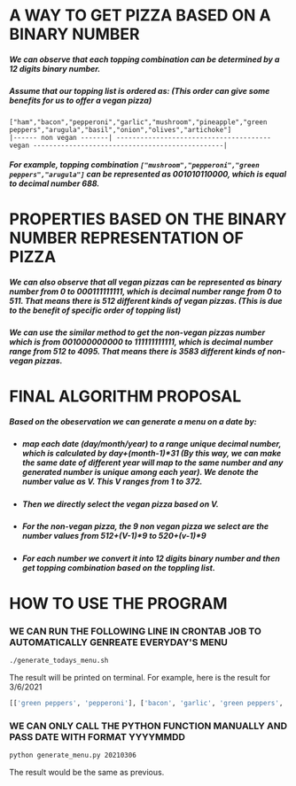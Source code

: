 # A WAY TO GET PIZZA BASED ON A BINARY NUMBER

##### We can observe that each topping combination can be determined by a 12 digits binary number.

##### Assume that our topping list is ordered as: (This order can give some benefits for us to offer a vegan pizza)
```
["ham","bacon","pepperoni","garlic","mushroom","pineapple","green peppers","arugula","basil","onion","olives","artichoke"]
|------ non vegan -------| --------------------------------------- vegan ------------------------------------------------|
```
  
##### For example, topping combination ```["mushroom","pepperoni","green peppers","arugula"]``` can be represented as 001010110000, which is equal to decimal number 688. 

# PROPERTIES BASED ON THE BINARY NUMBER REPRESENTATION OF PIZZA

##### We can also observe that all vegan pizzas can be represented as binary number from 0 to 000111111111, which is decimal number range from 0 to 511. That means there is 512 different kinds of vegan pizzas. (This is due to the benefit of specific order of topping list)

##### We can use the similar method to get the non-vegan pizzas number which is from 001000000000 to 111111111111, which is decimal number range from 512 to 4095. That means there is 3583 different kinds of non-vegan pizzas.

# FINAL ALGORITHM PROPOSAL

##### Based on the obeservation we can generate a menu on a date by:
- #####     map each date (day/month/year) to a range unique decimal number, which is calculated by day+(month-1)*31 (By this way, we can make the same date of different year will map to the same number and any generated number is unique among each year). We denote the number value as V. This V ranges from 1 to 372.
- #####     Then we directly select the vegan pizza based on V.
- #####     For the non-vegan pizza, the 9 non vegan pizza we select are the number values from 512+(V-1)*9 to 520+(v-1)*9
- #####     For each number we convert it into 12 digits binary number and then get topping combination based on the toppling list.

# HOW TO USE THE PROGRAM
### WE CAN RUN THE FOLLOWING LINE IN CRONTAB JOB TO AUTOMATICALLY GENREATE EVERYDAY'S MENU
```bash
./generate_todays_menu.sh 
```
The result will be printed on terminal. For example, here is the result for 3/6/2021
```python
[['green peppers', 'pepperoni'], ['bacon', 'garlic', 'green peppers', 'ham', 'mushroom', 'olives'], ['garlic', 'green peppers', 'mushroom', 'olives', 'pepperoni'], ['garlic', 'green peppers', 'ham', 'mushroom', 'olives', 'pepperoni'], ['bacon', 'garlic', 'green peppers', 'mushroom', 'olives', 'pepperoni'], ['bacon', 'garlic', 'green peppers', 'ham', 'mushroom', 'olives', 'pepperoni'], ['green peppers', 'olives', 'pineapple'], ['green peppers', 'ham', 'olives', 'pineapple'], ['bacon', 'green peppers', 'olives', 'pineapple'], ['bacon', 'green peppers', 'ham', 'olives', 'pineapple']]
```
### WE CAN ONLY CALL THE PYTHON FUNCTION MANUALLY AND PASS DATE WITH FORMAT YYYYMMDD
```bash
python generate_menu.py 20210306
```
The result would be the same as previous.
